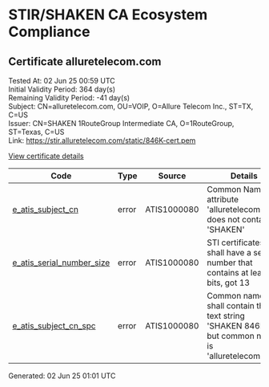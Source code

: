 # STIR/SHAKEN CA Ecosystem Compliance

## Certificate alluretelecom.com

Tested At: 02 Jun 25 00:59 UTC\
Initial Validity Period: 364 day(s)\
Remaining Validity Period: -41 day(s)\
Subject: CN=alluretelecom.com, OU=VOIP, O=Allure Telecom Inc., ST=TX, C=US\
Issuer: CN=SHAKEN 1RouteGroup Intermediate CA, O=1RouteGroup, ST=Texas, C=US\
Link: https://stir.alluretelecom.com/static/846K-cert.pem

[View certificate details](https://x509.io/?cert=MIICrzCCAlWgAwIBAgICERIwCgYIKoZIzj0EAwIwYDELMAkGA1UEBhMCVVMxDjAMBgNVBAgMBVRleGFzMRQwEgYDVQQKDAsxUm91dGVHcm91cDErMCkGA1UEAwwiU0hBS0VOIDFSb3V0ZUdyb3VwIEludGVybWVkaWF0ZSBDQTAeFw0yNDA0MjIyMDQzNDFaFw0yNTA0MjEyMDQzNDFaMGMxCzAJBgNVBAYTAlVTMQswCQYDVQQIDAJUWDEcMBoGA1UECgwTQWxsdXJlIFRlbGVjb20gSW5jLjENMAsGA1UECwwEVk9JUDEaMBgGA1UEAwwRYWxsdXJldGVsZWNvbS5jb20wWTATBgcqhkjOPQIBBggqhkjOPQMBBwNCAAQkoPmgaDR6GWRKtjkoWk%2FUbl5uGtWJngHXHLBwRV%2FnOtRSZUrebbyY4N89lZ%2Bj41P74IlP%2Fs9lIw9YPbAIKrx6o4H7MIH4MBYGCCsGAQUFBwEaBAowCKAGFgQ4NDZLMAwGA1UdEwEB%2FwQCMAAwHQYDVR0OBBYEFLxziwYEcOKkHNaj0KrOdPbUAeXcMB8GA1UdIwQYMBaAFHbE58k7HicR51LUTa149pAHPpuUMA4GA1UdDwEB%2FwQEAwIHgDBnBgNVHR8EYDBeMFygIaAfhh1odHRwczovL3N0aS1wYS5jb20vc2hha2VuL2NybKI3pDUwMzELMAkGA1UEBhMCVVMxDzANBgNVBAoMBlNUSS1QQTETMBEGA1UEAwwKU1RJLVBBIENSTDAXBgNVHSAEEDAOMAwGCmCGSAGG%2FwkBAQQwCgYIKoZIzj0EAwIDSAAwRQIgE0hBZlKxYPN9QJM9WY8YwZM%2B8I0Nqx%2B1VijRQ%2BFNItUCIQDC8gS0Wt8T57D4BS3r%2FAmAhmd6Nqpagem86BkAXhxf5w%3D%3D)

| Code | Type | Source | Details |
|------|------|--------|---------|
| [e_atis_subject_cn](../../ISSUES/e_atis_subject_cn/README.md) | error | ATIS1000080 | Common Name attribute 'alluretelecom.com' does not contain 'SHAKEN' |
| [e_atis_serial_number_size](../../ISSUES/e_atis_serial_number_size/README.md) | error | ATIS1000080 | STI certificates shall have a serial number that contains at least 64 bits, got 13 |
| [e_atis_subject_cn_spc](../../ISSUES/e_atis_subject_cn_spc/README.md) | error | ATIS1000080 | Common name shall contain the text string 'SHAKEN 846K', but common name is 'alluretelecom.com' |


Generated: 02 Jun 25 01:01 UTC